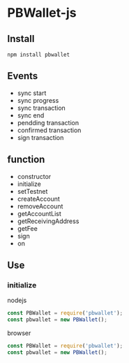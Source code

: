 # PBWallet-js
## Install
```shell
npm install pbwallet
```

## Events
- sync start
- sync progress
- sync transaction
- sync end
- pendding transaction
- confirmed transaction
- sign transaction

## function
- constructor
- initialize
- setTestnet
- createAccount
- removeAccount
- getAccountList
- getReceivingAddress
- getFee
- sign
- on

## Use
### initialize
nodejs
```javascript
const PBWallet = require('pbwallet');
const pbwallet = new PBWallet();
```

browser
```javascript
const PBWallet = require('pbwallet');
const pbwallet = new PBWallet();
```
